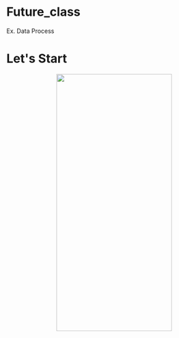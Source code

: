 # Future_class
Ex. Data Process


# Let's Start

<p align=center>
<img src="https://user-images.githubusercontent.com/111565916/190867742-20aeeb1c-a6e5-4199-85c6-523c26f20300.gif" height =600 width=270>
<p>
